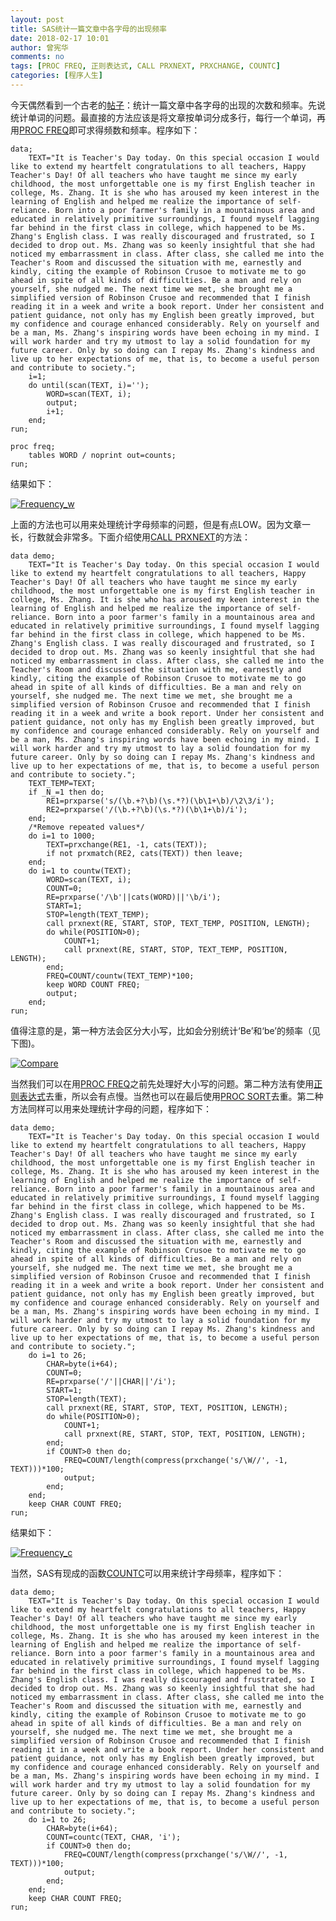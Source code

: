 ```yaml
---
layout: post
title: SAS统计一篇文章中各字母的出现频率
date: 2018-02-17 10:01
author: 曾宪华
comments: no
tags: [PROC FREQ, 正则表达式, CALL PRXNEXT, PRXCHANGE, COUNTC]
categories: [程序人生]
---
```

今天偶然看到一个古老的<a href="http://bbs.pinggu.org/thread-1570329-1-1.html" target="_blank"><span style="text-decoration: none;">帖子</span></a>：统计一篇文章中各字母的出现的次数和频率。先说统计单词的问题。最直接的方法应该是将文章按单词分成多行，每行一个单词，再用<a href="https://support.sas.com/documentation/cdl/en/statug/63033/HTML/default/viewer.htm#statug_freq_sect006.htm" target="_blank"><span style="text-decoration: none;">PROC FREQ</span></a>即可求得频数和频率。程序如下：
<pre><code>data;
    TEXT="It is Teacher's Day today. On this special occasion I would like to extend my heartfelt congratulations to all teachers, Happy Teacher's Day! Of all teachers who have taught me since my early childhood, the most unforgettable one is my first English teacher in college, Ms. Zhang. It is she who has aroused my keen interest in the learning of English and helped me realize the importance of self-reliance. Born into a poor farmer's family in a mountainous area and educated in relatively primitive surroundings, I found myself lagging far behind in the first class in college, which happened to be Ms. Zhang's English class. I was really discouraged and frustrated, so I decided to drop out. Ms. Zhang was so keenly insightful that she had noticed my embarrassment in class. After class, she called me into the Teacher's Room and discussed the situation with me, earnestly and kindly, citing the example of Robinson Crusoe to motivate me to go ahead in spite of all kinds of difficulties. Be a man and rely on yourself, she nudged me. The next time we met, she brought me a simplified version of Robinson Crusoe and recommended that I finish reading it in a week and write a book report. Under her consistent and patient guidance, not only has my English been greatly improved, but my confidence and courage enhanced considerably. Rely on yourself and be a man, Ms. Zhang's inspiring words have been echoing in my mind. I will work harder and try my utmost to lay a solid foundation for my future career. Only by so doing can I repay Ms. Zhang's kindness and live up to her expectations of me, that is, to become a useful person and contribute to society.";
    i=1;
    do until(scan(TEXT, i)='');
        WORD=scan(TEXT, i);
        output;
        i+1;
    end;
run;

proc freq;
    tables WORD / noprint out=counts;
run;
</code></pre>
<p>结果如下：</p><a href="http://www.xianhuazeng.com/cn/images/2018/02/Frequency_w.jpg"><img class="aligncenter size-full" src="http://www.xianhuazeng.com/cn/images/2018/02/Frequency_w.jpg" alt="Frequency_w" /></a>
<p>上面的方法也可以用来处理统计字母频率的问题，但是有点LOW。因为文章一长，行数就会非常多。下面介绍使用<a href="http://support.sas.com/documentation/cdl/en/lrdict/64316/HTML/default/viewer.htm#a002295965.htm" target="_blank"><span style="text-decoration: none;">CALL PRXNEXT</span></a>的方法：</p>
<pre><code>data demo;
    TEXT="It is Teacher's Day today. On this special occasion I would like to extend my heartfelt congratulations to all teachers, Happy Teacher's Day! Of all teachers who have taught me since my early childhood, the most unforgettable one is my first English teacher in college, Ms. Zhang. It is she who has aroused my keen interest in the learning of English and helped me realize the importance of self-reliance. Born into a poor farmer's family in a mountainous area and educated in relatively primitive surroundings, I found myself lagging far behind in the first class in college, which happened to be Ms. Zhang's English class. I was really discouraged and frustrated, so I decided to drop out. Ms. Zhang was so keenly insightful that she had noticed my embarrassment in class. After class, she called me into the Teacher's Room and discussed the situation with me, earnestly and kindly, citing the example of Robinson Crusoe to motivate me to go ahead in spite of all kinds of difficulties. Be a man and rely on yourself, she nudged me. The next time we met, she brought me a simplified version of Robinson Crusoe and recommended that I finish reading it in a week and write a book report. Under her consistent and patient guidance, not only has my English been greatly improved, but my confidence and courage enhanced considerably. Rely on yourself and be a man, Ms. Zhang's inspiring words have been echoing in my mind. I will work harder and try my utmost to lay a solid foundation for my future career. Only by so doing can I repay Ms. Zhang's kindness and live up to her expectations of me, that is, to become a useful person and contribute to society.";
    TEXT_TEMP=TEXT;
    if _N_=1 then do;
        RE1=prxparse('s/(\b.+?\b)(\s.*?)(\b\1+\b)/\2\3/i');
        RE2=prxparse('/(\b.+?\b)(\s.*?)(\b\1+\b)/i');
    end;
    /*Remove repeated values*/
    do i=1 to 1000;
        TEXT=prxchange(RE1, -1, cats(TEXT));
        if not prxmatch(RE2, cats(TEXT)) then leave;
    end;
    do i=1 to countw(TEXT);
        WORD=scan(TEXT, i);
        COUNT=0;
        RE=prxparse('/\b'||cats(WORD)||'\b/i');
        START=1;
        STOP=length(TEXT_TEMP);
        call prxnext(RE, START, STOP, TEXT_TEMP, POSITION, LENGTH);
        do while(POSITION>0);
            COUNT+1;
            call prxnext(RE, START, STOP, TEXT_TEMP, POSITION, LENGTH);
        end;
        FREQ=COUNT/countw(TEXT_TEMP)*100;
        keep WORD COUNT FREQ;
        output;
    end;
run;
</code></pre>
<p>值得注意的是，第一种方法会区分大小写，比如会分别统计‘Be’和‘be’的频率（见下图)。</p>
<a href="http://www.xianhuazeng.com/cn/images/2018/02/Compare.jpg"><img class="aligncenter size-full" src="http://www.xianhuazeng.com/cn/images/2018/02/Compare.jpg" alt="Compare" /></a>
<p>当然我们可以在用<a href="https://support.sas.com/documentation/cdl/en/statug/63033/HTML/default/viewer.htm#statug_freq_sect006.htm" target="_blank"><span style="text-decoration: none;">PROC FREQ</span></a>之前先处理好大小写的问题。第二种方法有使用<a href="https://zh.wikipedia.org/zh/正则表达式" target="_blank"><span style="text-decoration: none;">正则表达式</span></a>去重，所以会有点慢。当然也可以在最后使用<a href="http://support.sas.com/documentation/cdl/en/proc/61895/HTML/default/viewer.htm#a002473666.htm" target="_blank"><span style="text-decoration: none;">PROC SORT</span></a>去重。第二种方法同样可以用来处理统计字母的问题，程序如下：</p>
<pre><code>data demo;
    TEXT="It is Teacher's Day today. On this special occasion I would like to extend my heartfelt congratulations to all teachers, Happy Teacher's Day! Of all teachers who have taught me since my early childhood, the most unforgettable one is my first English teacher in college, Ms. Zhang. It is she who has aroused my keen interest in the learning of English and helped me realize the importance of self-reliance. Born into a poor farmer's family in a mountainous area and educated in relatively primitive surroundings, I found myself lagging far behind in the first class in college, which happened to be Ms. Zhang's English class. I was really discouraged and frustrated, so I decided to drop out. Ms. Zhang was so keenly insightful that she had noticed my embarrassment in class. After class, she called me into the Teacher's Room and discussed the situation with me, earnestly and kindly, citing the example of Robinson Crusoe to motivate me to go ahead in spite of all kinds of difficulties. Be a man and rely on yourself, she nudged me. The next time we met, she brought me a simplified version of Robinson Crusoe and recommended that I finish reading it in a week and write a book report. Under her consistent and patient guidance, not only has my English been greatly improved, but my confidence and courage enhanced considerably. Rely on yourself and be a man, Ms. Zhang's inspiring words have been echoing in my mind. I will work harder and try my utmost to lay a solid foundation for my future career. Only by so doing can I repay Ms. Zhang's kindness and live up to her expectations of me, that is, to become a useful person and contribute to society.";
    do i=1 to 26;
        CHAR=byte(i+64);
        COUNT=0;
        RE=prxparse('/'||CHAR||'/i');
        START=1;
        STOP=length(TEXT);
        call prxnext(RE, START, STOP, TEXT, POSITION, LENGTH);
        do while(POSITION>0);
            COUNT+1;
            call prxnext(RE, START, STOP, TEXT, POSITION, LENGTH);
        end;
        if COUNT>0 then do;
            FREQ=COUNT/length(compress(prxchange('s/\W//', -1, TEXT)))*100;
            output;
        end;
    end;
    keep CHAR COUNT FREQ;
run;
</code></pre>
<p>结果如下：</p><a href="http://www.xianhuazeng.com/cn/images/2018/02/Frequency_c.jpg"><img class="aligncenter size-full" src="http://www.xianhuazeng.com/cn/images/2018/02/Frequency_c.jpg" alt="Frequency_c" /></a>
<p>当然，SAS有现成的函数<a href="http://support.sas.com/documentation/cdl/en/lrdict/64316/HTML/default/viewer.htm#a002260840.htm" target="_blank"><span style="text-decoration: none;">COUNTC</span></a>可以用来统计字母频率，程序如下：</p>
<pre><code>data demo;
    TEXT="It is Teacher's Day today. On this special occasion I would like to extend my heartfelt congratulations to all teachers, Happy Teacher's Day! Of all teachers who have taught me since my early childhood, the most unforgettable one is my first English teacher in college, Ms. Zhang. It is she who has aroused my keen interest in the learning of English and helped me realize the importance of self-reliance. Born into a poor farmer's family in a mountainous area and educated in relatively primitive surroundings, I found myself lagging far behind in the first class in college, which happened to be Ms. Zhang's English class. I was really discouraged and frustrated, so I decided to drop out. Ms. Zhang was so keenly insightful that she had noticed my embarrassment in class. After class, she called me into the Teacher's Room and discussed the situation with me, earnestly and kindly, citing the example of Robinson Crusoe to motivate me to go ahead in spite of all kinds of difficulties. Be a man and rely on yourself, she nudged me. The next time we met, she brought me a simplified version of Robinson Crusoe and recommended that I finish reading it in a week and write a book report. Under her consistent and patient guidance, not only has my English been greatly improved, but my confidence and courage enhanced considerably. Rely on yourself and be a man, Ms. Zhang's inspiring words have been echoing in my mind. I will work harder and try my utmost to lay a solid foundation for my future career. Only by so doing can I repay Ms. Zhang's kindness and live up to her expectations of me, that is, to become a useful person and contribute to society.";
    do i=1 to 26;
        CHAR=byte(i+64);
        COUNT=countc(TEXT, CHAR, 'i');
        if COUNT>0 then do;
            FREQ=COUNT/length(compress(prxchange('s/\W//', -1, TEXT)))*100;
            output;
        end;
    end;
    keep CHAR COUNT FREQ;
run;
</code></pre>